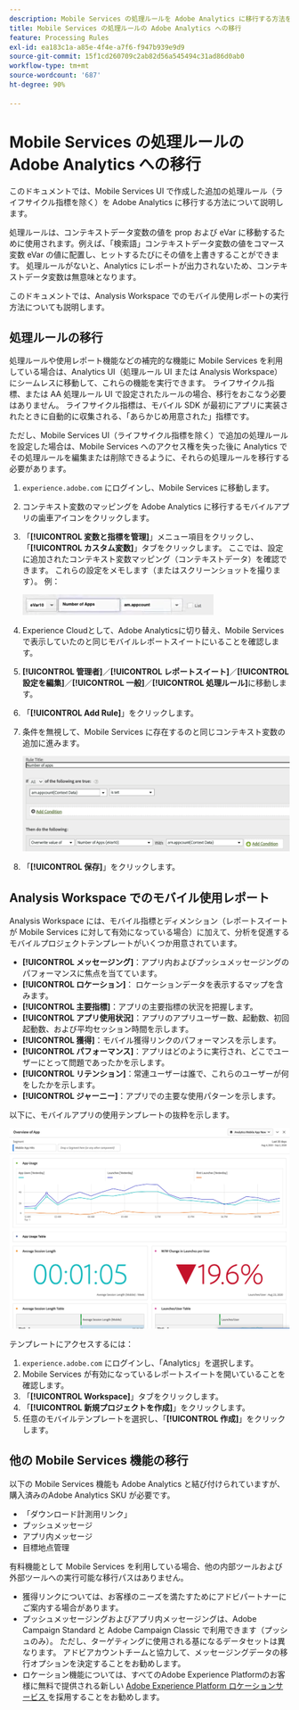 ```yaml
---
description: Mobile Services の処理ルールを Adobe Analytics に移行する方法を説明します
title: Mobile Services の処理ルールの Adobe Analytics への移行
feature: Processing Rules
exl-id: ea183c1a-a85e-4f4e-a7f6-f947b939e9d9
source-git-commit: 15f1cd260709c2ab82d56a545494c31ad86d0ab0
workflow-type: tm+mt
source-wordcount: '687'
ht-degree: 90%

---
```


# Mobile Services の処理ルールの Adobe Analytics への移行

このドキュメントでは、Mobile Services UI で作成した追加の処理ルール（ライフサイクル指標を除く）を Adobe Analytics に移行する方法について説明します。

処理ルールは、コンテキストデータ変数の値を prop および eVar に移動するために使用されます。例えば、「検索語」コンテキストデータ変数の値をコマース変数 eVar の値に配置し、ヒットするたびにその値を上書きすることができます。 処理ルールがないと、Analytics にレポートが出力されないため、コンテキストデータ変数は無意味となります。

このドキュメントでは、Analysis Workspace でのモバイル使用レポートの実行方法についても説明します。

## 処理ルールの移行

処理ルールや使用レポート機能などの補完的な機能に Mobile Services を利用している場合は、Analytics UI（処理ルール UI または Analysis Workspace）にシームレスに移動して、これらの機能を実行できます。 ライフサイクル指標、または AA 処理ルール UI で設定されたルールの場合、移行をおこなう必要はありません。 ライフサイクル指標は、モバイル SDK が最初にアプリに実装されたときに自動的に収集される、「あらかじめ用意された」指標です。

ただし、Mobile Services UI（ライフサイクル指標を除く）で追加の処理ルールを設定した場合は、Mobile Services へのアクセス権を失った後に Analytics でその処理ルールを編集または削除できるように、それらの処理ルールを移行する必要があります。

1. `experience.adobe.com` にログインし、Mobile Services に移動します。
1. コンテキスト変数のマッピングを Adobe Analytics に移行するモバイルアプリの歯車アイコンをクリックします。
1. 「**[!UICONTROL 変数と指標を管理]**」メニュー項目をクリックし、「**[!UICONTROL カスタム変数]**」タブをクリックします。 ここでは、設定に追加されたコンテキスト変数マッピング（コンテキストデータ）を確認できます。 これらの設定をメモします（またはスクリーンショットを撮ります）。 例：

   ![コンテキスト変数](assets/context-var.png)

1. Experience Cloudとして、Adobe Analyticsに切り替え、Mobile Services で表示していたのと同じモバイルレポートスイートにいることを確認します。
1. **[!UICONTROL 管理者]**／**[!UICONTROL レポートスイート]**／**[!UICONTROL 設定を編集]**／**[!UICONTROL 一般]**／**[!UICONTROL 処理ルール]**&#x200B;に移動します。
1. 「**[!UICONTROL Add Rule]**」をクリックします。
1. 条件を無視して、Mobile Services に存在するのと同じコンテキスト変数の追加に進みます。

   ![処理ルール](assets/proc-rule.png)

1. 「**[!UICONTROL 保存]**」をクリックします。

## Analysis Workspace でのモバイル使用レポート

Analysis Workspace には、モバイル指標とディメンション（レポートスイートが Mobile Services に対して有効になっている場合）に加えて、分析を促進するモバイルプロジェクトテンプレートがいくつか用意されています。

* **[!UICONTROL メッセージング]**：アプリ内およびプッシュメッセージングのパフォーマンスに焦点を当てています。
* **[!UICONTROL ロケーション]**： ロケーションデータを表示するマップを含みます。
* **[!UICONTROL 主要指標]**：アプリの主要指標の状況を把握します。
* **[!UICONTROL アプリ使用状況]**：アプリのアプリユーザー数、起動数、初回起動数、および平均セッション時間を示します。
* **[!UICONTROL 獲得]**：モバイル獲得リンクのパフォーマンスを示します。
* **[!UICONTROL パフォーマンス]**：アプリはどのように実行され、どこでユーザーにとって問題であったかを示します。
* **[!UICONTROL リテンション]**：常連ユーザーは誰で、これらのユーザーが何をしたかを示します。
* **[!UICONTROL ジャーニー]**：アプリでの主要な使用パターンを示します。

以下に、モバイルアプリの使用テンプレートの抜粋を示します。

![モバイルアプリの使用状況](assets/mobile-app-usage.png)

テンプレートにアクセスするには：

1. `experience.adobe.com` にログインし、「Analytics」を選択します。
1. Mobile Services が有効になっているレポートスイートを開いていることを確認します。
1. 「**[!UICONTROL Workspace]**」タブをクリックします。
1. 「**[!UICONTROL 新規プロジェクトを作成]**」をクリックします。
1. 任意のモバイルテンプレートを選択し、「**[!UICONTROL 作成]**」をクリックします。

## 他の Mobile Services 機能の移行

以下の Mobile Services 機能も Adobe Analytics と結び付けられていますが、購入済みのAdobe Analytics SKU が必要です。

* 「ダウンロード計測用リンク」
* プッシュメッセージ
* アプリ内メッセージ
* 目標地点管理

有料機能として Mobile Services を利用している場合、他の内部ツールおよび外部ツールへの実行可能な移行パスはありません。

* 獲得リンクについては、お客様のニーズを満たすためにアドビパートナーにご案内する場合があります。
* プッシュメッセージングおよびアプリ内メッセージングは、Adobe Campaign Standard と Adobe Campaign Classic で利用できます（プッシュのみ）。 ただし、ターゲティングに使用される基になるデータセットは異なります。 アドビアカウントチームと協力して、メッセージングデータの移行オプションを決定することをお勧めします。
* ロケーション機能については、すべてのAdobe Experience Platformのお客様に無料で提供される新しい [Adobe Experience Platform ロケーションサービス ](https://www.adobe.com/jp/experience-platform/location-service.html) を採用することをお勧めします。
